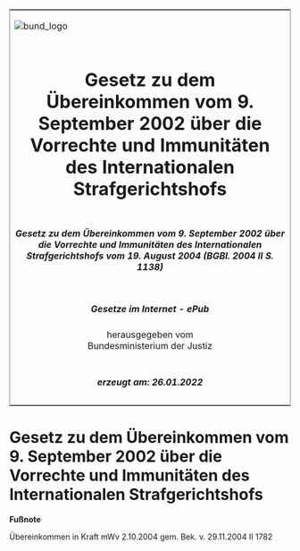 <span id="DECKBLATT.html"></span>

<table border="0" frame="border" width="100%">

<tr valign="top">

<td align="left">

![bund\_logo](BfJ_2021_Web_de_de.gif)

</td>

<td align="right">

 

</td>

</tr>

<tr align="center" valign="middle">

<td colspan="2">

# Gesetz zu dem Übereinkommen vom 9. September 2002 über die Vorrechte und Immunitäten des Internationalen Strafgerichtshofs

</td>

</tr>

<tr align="center" valign="middle">

<td colspan="2">

##### Gesetz zu dem Übereinkommen vom 9. September 2002 über die Vorrechte und Immunitäten des Internationalen Strafgerichtshofs vom 19. August 2004 (BGBl. 2004 II S. 1138)

</td>

</tr>

<tr align="center" valign="middle">

<td colspan="2">

  
  

##### Gesetze im Internet - ePub  
  
herausgegeben vom  
Bundesministerium der Justiz

</td>

</tr>

<tr align="center" valign="bottom">

<td colspan="2">

  
  

##### erzeugt am: 26.01.2022

</td>

</tr>

</table>

<span id="BJNR113820004.html"></span>

# Gesetz zu dem Übereinkommen vom 9. September 2002 über die Vorrechte und Immunitäten des Internationalen Strafgerichtshofs

<div>

  
**Fußnote**

<div class="jnhtml">

<div>

<div class="jurAbsatz">

Übereinkommen in Kraft mWv 2.10.2004 gem. Bek. v. 29.11.2004 II 1782

</div>

</div>

</div>

</div>
